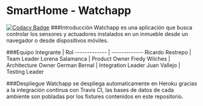 # SmartHome - Watchapp
[![Codacy Badge](https://www.codacy.com/project/badge/c9f2b84663734ce1b820b2abce3b81e0)](https://www.codacy.com)
###Introducción
Watchapp es una aplicación que busca controlar los sensores y actuadores instalados en un inmueble desde un navegador o desde dispositivos móviles. 

###Equipo
Integrante  | Rol
------------- | -------------
Ricardo Restrepo  | Team Leader
Lorena Salamanca  | Product Owner
Fredy Wilches  | Architecture Owner
German Bernal  | Integration Leader
Juan Vallejo  | Testing Leader

###Despliegue
Watchapp se despliega automaticamente en Heroku gracias a la integración continua con Travis CI, las bases de datos de cada ambiente son pobladas por los fixtures contenidos en este repositorio.

